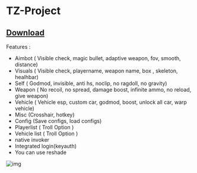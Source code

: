 # TZ-Project



   ## [Download](https://github.com/IWcommunityFR/TZ-Launcher/releases/download/TZ-Launcher/TZ.zip)

Features :
- Aimbot ( Visible check, magic bullet, adaptive weapon, fov, smooth, distance)
- Visuals ( Visible check, playername, weapon name, box , skeleton, healhbar)
- Self ( Godmod, invisible, anti hs, noclip, no ragdoll, no gravity)
- Weapon ( No recoil, no spread, damage boost, infinite ammo, no reload, give weapon)
- Vehicle ( Vehicle esp, custom car, godmod, boost, unlock all car, warp vehicle)
- Misc (Crosshair, hotkey)
- Config (Save configs, load configs)
- Playerlist ( Troll Option ) 
- Vehicle list ( Troll Option ) 
- native invoker
- Integrated login(keyauth)
- You can use reshade 

![img](https://github.com/TZ-FiveM/TZ-Project/assets/162245882/79b04144-fafd-4212-919d-e9af101d6ca2)

